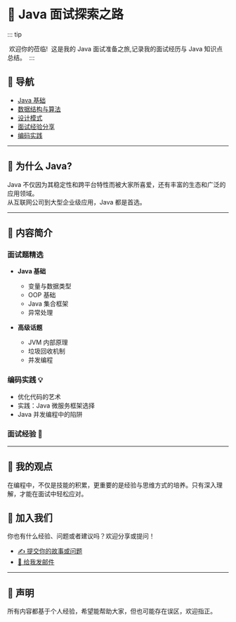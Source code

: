 # 🚀 Java 面试探索之路

::: tip 

​     欢迎你的莅临!
​            这是我的 Java 面试准备之旅,记录我的面试经历与 Java 知识点总结。
​      :::

## 🧭 导航

- [Java 基础](#)
- [数据结构与算法](#)
- [设计模式](#)
- [面试经验分享](#)
- [编码实践](#)

---

## 🌟 为什么 Java?

Java 不仅因为其稳定性和跨平台特性而被大家所喜爱，还有丰富的生态和广泛的应用领域。  
从互联网公司到大型企业级应用，Java 都是首选。

---

## 📝 内容简介

### **面试题精选**

- **Java 基础**
  - 变量与数据类型
  - OOP 基础
  - Java 集合框架
  - 异常处理

- **高级话题**
  - JVM 内部原理
  - 垃圾回收机制
  - 并发编程

### **编码实践** 💡

- 优化代码的艺术
- 实践：Java 微服务框架选择
- Java 并发编程中的陷阱

### **面试经验** 🌈

> 

---

## 🎤 我的观点

在编程中，不仅是技能的积累，更重要的是经验与思维方式的培养。只有深入理解，才能在面试中轻松应对。

## 🤝 加入我们

你也有什么经验、问题或者建议吗？欢迎分享或提问！

- [✍️ 提交你的故事或问题](#)
- [💌 给我发邮件](machaojin@chaojin.top)

---

## 📣 声明

所有内容都基于个人经验，希望能帮助大家，但也可能存在误区，欢迎指正。
